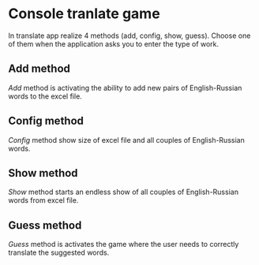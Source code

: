# Console tranlate game

In translate app realize 4 methods (add, config, show, guess).
Сhoose one of them when the application asks you to enter the type of work.


## Add method

*Add* method is activating the ability to add new pairs of English-Russian words to the excel file.


## Config method

*Config* method show size of excel file and all couples of English-Russian words.


## Show method

*Show* method starts an endless show of all couples of English-Russian words from excel file.


## Guess method

*Guess* method is activates the game where the user needs to correctly translate the suggested words.
